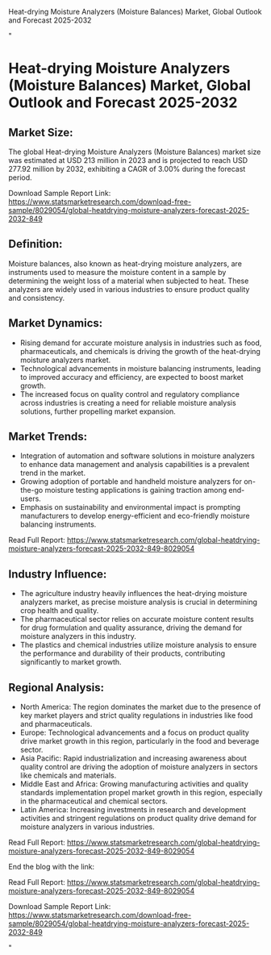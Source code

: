 Heat-drying Moisture Analyzers (Moisture Balances) Market, Global Outlook and Forecast 2025-2032

"<h1>Heat-drying Moisture Analyzers (Moisture Balances) Market, Global Outlook and Forecast 2025-2032</h1>

<h2>Market Size:</h2>
<p>The global Heat-drying Moisture Analyzers (Moisture Balances) market size was estimated at USD 213 million in 2023 and is projected to reach USD 277.92 million by 2032, exhibiting a CAGR of 3.00% during the forecast period.</p>
<p>Download Sample Report Link: <a href='https://www.statsmarketresearch.com/download-free-sample/8029054/global-heatdrying-moisture-analyzers-forecast-2025-2032-849'>https://www.statsmarketresearch.com/download-free-sample/8029054/global-heatdrying-moisture-analyzers-forecast-2025-2032-849</a></p>

<h2>Definition:</h2>
<p>Moisture balances, also known as heat-drying moisture analyzers, are instruments used to measure the moisture content in a sample by determining the weight loss of a material when subjected to heat. These analyzers are widely used in various industries to ensure product quality and consistency.</p>

<h2>Market Dynamics:</h2>
<ul>
  <li>Rising demand for accurate moisture analysis in industries such as food, pharmaceuticals, and chemicals is driving the growth of the heat-drying moisture analyzers market.</li>
  <li>Technological advancements in moisture balancing instruments, leading to improved accuracy and efficiency, are expected to boost market growth.</li>
  <li>The increased focus on quality control and regulatory compliance across industries is creating a need for reliable moisture analysis solutions, further propelling market expansion.</li>
</ul>

<h2>Market Trends:</h2>
<ul>
  <li>Integration of automation and software solutions in moisture analyzers to enhance data management and analysis capabilities is a prevalent trend in the market.</li>
  <li>Growing adoption of portable and handheld moisture analyzers for on-the-go moisture testing applications is gaining traction among end-users.</li>
  <li>Emphasis on sustainability and environmental impact is prompting manufacturers to develop energy-efficient and eco-friendly moisture balancing instruments.</li>
</ul>
<p>Read Full Report: <a href='https://www.statsmarketresearch.com/global-heatdrying-moisture-analyzers-forecast-2025-2032-849-8029054'>https://www.statsmarketresearch.com/global-heatdrying-moisture-analyzers-forecast-2025-2032-849-8029054</a></p>

<h2>Industry Influence:</h2>
<ul>
  <li>The agriculture industry heavily influences the heat-drying moisture analyzers market, as precise moisture analysis is crucial in determining crop health and quality.</li>
  <li>The pharmaceutical sector relies on accurate moisture content results for drug formulation and quality assurance, driving the demand for moisture analyzers in this industry.</li>
  <li>The plastics and chemical industries utilize moisture analysis to ensure the performance and durability of their products, contributing significantly to market growth.</li>
</ul>

<h2>Regional Analysis:</h2>
<ul>
  <li>North America: The region dominates the market due to the presence of key market players and strict quality regulations in industries like food and pharmaceuticals.</li>
  <li>Europe: Technological advancements and a focus on product quality drive market growth in this region, particularly in the food and beverage sector.</li>
  <li>Asia Pacific: Rapid industrialization and increasing awareness about quality control are driving the adoption of moisture analyzers in sectors like chemicals and materials.</li>
  <li>Middle East and Africa: Growing manufacturing activities and quality standards implementation propel market growth in this region, especially in the pharmaceutical and chemical sectors.</li>
  <li>Latin America: Increasing investments in research and development activities and stringent regulations on product quality drive demand for moisture analyzers in various industries.</li>
</ul>
<p>Read Full Report: <a href='https://www.statsmarketresearch.com/global-heatdrying-moisture-analyzers-forecast-2025-2032-849-8029054'>https://www.statsmarketresearch.com/global-heatdrying-moisture-analyzers-forecast-2025-2032-849-8029054</a></p>

<p>End the blog with the link:</p>
<p>Read Full Report: <a href='https://www.statsmarketresearch.com/global-heatdrying-moisture-analyzers-forecast-2025-2032-849-8029054'>https://www.statsmarketresearch.com/global-heatdrying-moisture-analyzers-forecast-2025-2032-849-8029054</a></p>
<p>Download Sample Report Link: <a href='https://www.statsmarketresearch.com/download-free-sample/8029054/global-heatdrying-moisture-analyzers-forecast-2025-2032-849'>https://www.statsmarketresearch.com/download-free-sample/8029054/global-heatdrying-moisture-analyzers-forecast-2025-2032-849</a></p>"
